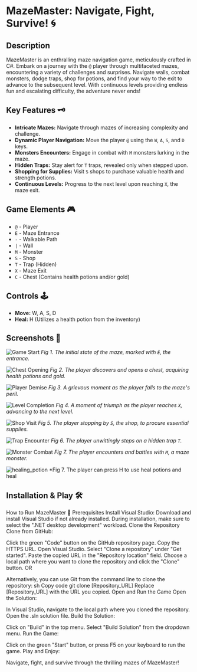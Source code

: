 # MazeMaster: Navigate, Fight, Survive! 🌀

## Description 

MazeMaster is an enthralling maze navigation game, meticulously crafted in C#. Embark on a journey with the `@` player through multifaceted mazes, encountering a variety of challenges and surprises. Navigate walls, combat monsters, dodge traps, shop for potions, and find your way to the exit to advance to the subsequent level. With continuous levels providing endless fun and escalating difficulty, the adventure never ends!

## Key Features 🗝️

- **Intricate Mazes:** Navigate through mazes of increasing complexity and challenge.
- **Dynamic Player Navigation:** Move the player `@` using the `W`, `A`, `S`, and `D` keys.
- **Monsters Encounters:** Engage in combat with `M` monsters lurking in the maze.
- **Hidden Traps:** Stay alert for `T` traps, revealed only when stepped upon.
- **Shopping for Supplies:** Visit `S` shops to purchase valuable health and strength potions.
- **Continuous Levels:** Progress to the next level upon reaching `X`, the maze exit.

## Game Elements 🎮

- `@` - Player
- `E` - Maze Entrance
- `-` - Walkable Path
- `|` - Wall
- `M` - Monster
- `S` - Shop
- `T` - Trap (Hidden)
- `X` - Maze Exit
- `C` - Chest (Contains health potions and/or gold)

## Controls 🕹️

- **Move:** W, A, S, D
- **Heal:** H (Utilizes a health potion from the inventory)

## Screenshots 📸

![Game Start](screenshots/start.png)
*Fig 1. The initial state of the maze, marked with `E`, the entrance.*

![Chest Opening](screenshots/chest.png)
*Fig 2. The player discovers and opens a chest, acquiring health potions and gold.*

![Player Demise](screenshots/died.png)
*Fig 3. A grievous moment as the player falls to the maze's peril.*

![Level Completion](screenshots/levelcomplete.png)
*Fig 4. A moment of triumph as the player reaches `X`, advancing to the next level.*

![Shop Visit](screenshots/shop.png)
*Fig 5. The player stopping by `S`, the shop, to procure essential supplies.*

![Trap Encounter](screenshots/trap.png)
*Fig 6. The player unwittingly steps on a hidden trap `T`.*

![Monster Combat](screenshots/monster.png)
*Fig 7. The player encounters and battles with `M`, a maze monster.*

![healing_potion](screenshots/healing.png)
*Fig 7. The player can press H to use heal potions and heal

## Installation & Play 🛠️

How to Run MazeMaster 🚀
Prerequisites
Install Visual Studio:
Download and install Visual Studio if not already installed.
During installation, make sure to select the ".NET desktop development" workload.
Clone the Repository
Clone from GitHub:

Click the green "Code" button on the GitHub repository page.
Copy the HTTPS URL.
Open Visual Studio.
Select "Clone a repository" under "Get started".
Paste the copied URL in the "Repository location" field.
Choose a local path where you want to clone the repository and click the "Clone" button.
OR

Alternatively, you can use Git from the command line to clone the repository:
sh
Copy code
git clone [Repository_URL]
Replace [Repository_URL] with the URL you copied.
Open and Run the Game
Open the Solution:

In Visual Studio, navigate to the local path where you cloned the repository.
Open the .sln solution file.
Build the Solution:

Click on "Build" in the top menu.
Select "Build Solution" from the dropdown menu.
Run the Game:

Click on the green "Start" button, or press F5 on your keyboard to run the game.
Play and Enjoy:

Navigate, fight, and survive through the thrilling mazes of MazeMaster!




